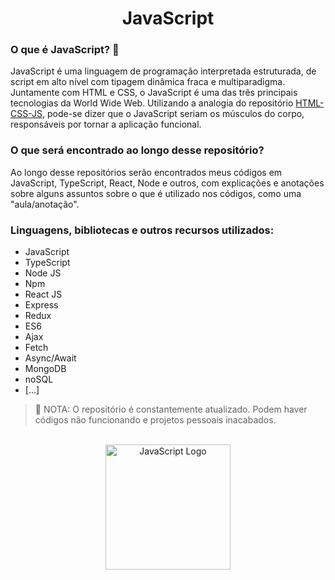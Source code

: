 <h1 align="center"> JavaScript </h1>

<h3> O que é JavaScript? 🧠 </h3>
<p> JavaScript é uma linguagem de programação interpretada estruturada, de script em alto nível com tipagem dinâmica fraca e multiparadigma. Juntamente com HTML e CSS, o JavaScript é uma das três principais tecnologias da World Wide Web. Utilizando a analogia do repositório <a href="https://github.com/Pedroo-Nietoo/HTML-CSS-JS/blob/main/README.md">HTML-CSS-JS</a>, pode-se dizer que o JavaScript seriam os músculos do corpo, responsáveis por tornar a aplicação funcional. </p>

<h3> O que será encontrado ao longo desse repositório? </h3>
<p> Ao longo desse repositórios serão encontrados meus códigos em JavaScript, TypeScript, React, Node e outros, com explicações e anotações sobre alguns assuntos sobre o que é utilizado nos códigos, como uma "aula/anotação". </p>

<h3> Linguagens, bibliotecas e outros recursos utilizados: </h3>
<ul>
  <li> JavaScript </li>
  <li> TypeScript </li>
  <li> Node JS </li>
  <li> Npm </li>
  <li> React JS </li>
  <li> Express </li>
  <li> Redux </li>
  <li> ES6 </li>
  <li> Ajax </li>
  <li> Fetch </li>
  <li> Async/Await </li>
  <li> MongoDB </li>
  <li> noSQL </li>
  <li> [...] </li>
</ul>

>🛑 NOTA: O repositório é constantemente atualizado. Podem haver códigos não funcionando e projetos pessoais inacabados.
<br>

<div align="center">

<img height="200em" alt="JavaScript Logo" src="https://upload.wikimedia.org/wikipedia/commons/thumb/9/99/Unofficial_JavaScript_logo_2.svg/1200px-Unofficial_JavaScript_logo_2.svg.png"/>
</div>
